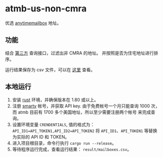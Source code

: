 # atmb-us-non-cmra

优选 [anytimemailbox](https://www.anytimemailbox.com/) 地址。

## 功能

结合 [第三方](https://www.smarty.com/) 查询接口，过滤出非 CMRA 的地址。
并按照是否为住宅地址进行排序。

运行结果保存为 csv 文件，可以在 [这里](./result/mailboxes.csv) 查看。


## 本地运行

1. 安装 [rust](https://www.rust-lang.org/) 环境，并确保版本在 1.80 或以上。
2. 注册 [smarty](https://www.smarty.com/) 帐号，并获取 API key. 由于免费帐号一个月只能查询 1000 次，而 atmb 目前有 1700 多个美国地址，所以至少需要注册两个帐号
    来完成查询。
3. 设置环境变量 `CRENDENTIALS`, 值的格式为：
    `API_ID1=API_TOKEN1,API_ID2=API_TOKEN2`
    将 `API_ID1`、`API_TOKEN1` 等替换为实际的 API ID 和 TOKEN。
4. 进入项目根目录，命令行执行 `cargo run --release`。
5. 等待程序运行完成，查看运行结果： `result/mailboxes.csv`。
